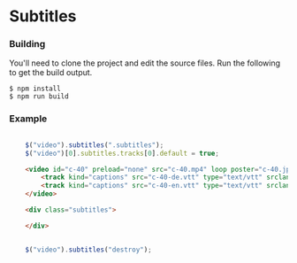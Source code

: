# Subtitles

### Building
You'll need to clone the project and edit the source files.
Run the following to get the build output.
```
$ npm install
$ npm run build
```

### Example
```javascript

    $("video").subtitles(".subtitles");
    $("video")[0].subtitles.tracks[0].default = true;

```

```html
    <video id="c-40" preload="none" src="c-40.mp4" loop poster="c-40.jpg">
        <track kind="captions" src="c-40-de.vtt" type="text/vtt" srclang="de" label="Deutsch">
        <track kind="captions" src="c-40-en.vtt" type="text/vtt" srclang="en" label="English">
    </video>

    <div class="subtitles">

    </div>
```

```javascript

    $("video").subtitles("destroy");

```
